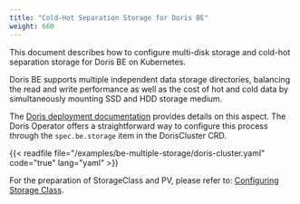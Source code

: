 ```yaml
---
title: "Cold-Hot Separation Storage for Doris BE"
weight: 660
---
```


This document describes how to configure multi-disk storage and cold-hot separation storage for Doris BE on Kubernetes.

Doris BE supports multiple independent data storage directories, balancing the read and write performance as well as the
cost of hot and cold data by simultaneously mounting SSD and HDD storage medium.

The [Doris deployment documentation](https://doris.apache.org/docs/1.2/install/standard-deployment/#deploy-be) provides
details on this aspect. The Doris Operator offers a straightforward way to configure this process through
the `spec.be.storage` item in the DorisCluster CRD.

{{< readfile file="/examples/be-multiple-storage/doris-cluster.yaml" code="true" lang="yaml" >}}

For the preparation of StorageClass and PV, please refer
to: [Configuring Storage Class](../../deploy/configure-storage-class/).
